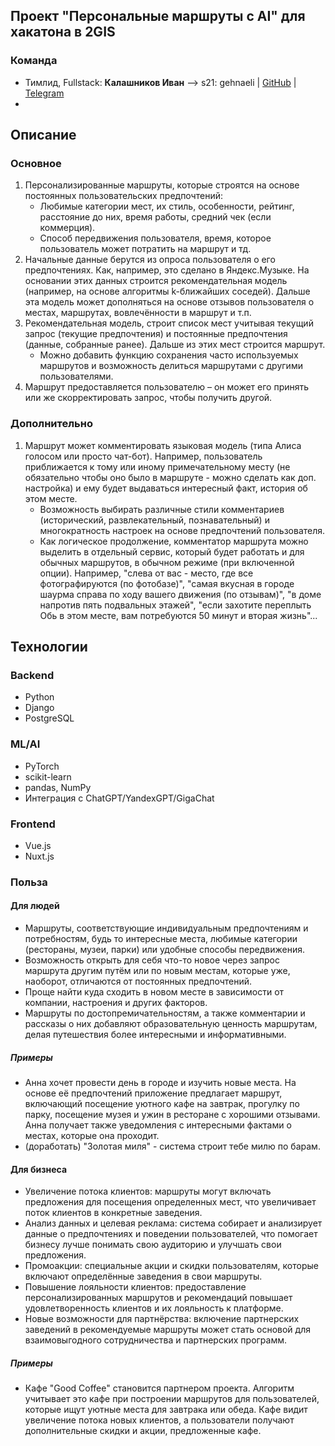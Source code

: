 ## Проект "Персональные маршруты с AI" для хакатона в 2GIS

### Команда
- Тимлид, Fullstack: **Калашников Иван** –> s21: gehnaeli | [GitHub](https://github.com/Steindvart) | [Telegram](https://t.me/ivank_t)
-

## Описание
### Основное

1. Персонализированные маршруты, которые строятся на основе постоянных пользовательских предпочтений:
    - Любимые категории мест, их стиль, особенности, рейтинг, расстояние до них, время работы, средний чек (если коммерция).
    - Способ передвижения пользователя, время, которое пользователь может потратить на маршрут и тд.
2. Начальные данные берутся из опроса пользователя о его предпочтениях. Как, например, это сделано в Яндекс.Музыке. На основании этих данных строится рекомендательная модель (например, на основе алгоритмы k-ближайших соседей). Дальше эта модель может дополняться на основе отзывов пользователя о местах, маршрутах, вовлечённости в маршрут и т.п.
3. Рекомендательная модель, строит список мест учитывая текущий запрос (текущие предпочтения) и постоянные предпочтения (данные, собранные ранее). Дальше из этих мест строится маршрут.
    - Можно добавить функцию сохранения часто используемых маршрутов и возможность делиться маршрутами с другими пользователями.
5. Маршрут предоставляется пользователю – он может его принять или же скорректировать запрос, чтобы получить другой.

### Дополнительно

1. Маршрут может комментировать языковая модель (типа Алиса голосом или просто чат-бот). Например, пользователь приближается к тому или иному примечательному месту (не обязательно чтобы оно было в маршруте - можно сделать как доп. настройка) и ему будет выдаваться интересный факт, история об этом месте.
   - Возможность выбирать различные стили комментариев (исторический, развлекательный, познавательный) и многократность настроек на основе предпочтений пользователя.
   - Как логическое продолжение, комментатор маршрута можно выделить в отдельный сервис, который будет работать и для обычных маршрутов, в обычном режиме (при включенной опции). Например, "слева от вас - место, где все фотографируются (по фотобазе)", "самая вкусная в городе шаурма справа по ходу вашего движения (по отзывам)", "в доме напротив пять подвальных этажей", "если захотите переплыть Обь в этом месте, вам потребуются 50 минут и вторая жизнь"...

## Технологии
### Backend
- Python
- Django
- PostgreSQL

### ML/AI
- PyTorch
- scikit-learn
- pandas, NumPy
- Интеграция с ChatGPT/YandexGPT/GigaChat

### Frontend
- Vue.js
- Nuxt.js

### Польза
#### Для людей
- Маршруты, соответствующие индивидуальным предпочтениям и потребностям, будь то интересные места, любимые категории (рестораны, музеи, парки) или удобные способы передвижения.
- Возможность открыть для себя что-то новое через запрос маршрута другим путём или по новым местам, которые уже, наоборот, отличаются от постоянных предпочтений.
- Проще найти куда сходить в новом месте в зависимости от компании, настроения и других факторов.
- Маршруты по достопремичательностям, а также комментарии и рассказы о них добавляют образовательную ценность маршрутам, делая путешествия более интересными и информативными.

##### Примеры
- Анна хочет провести день в городе и изучить новые места. На основе её предпочтений приложение предлагает маршрут, включающий посещение уютного кафе на завтрак, прогулку по парку, посещение музея и ужин в ресторане с хорошими отзывами. Анна получает также уведомления с интересными фактами о местах, которые она проходит.
- (доработать) "Золотая миля" - система строит тебе милю по барам.

#### Для бизнеса
- Увеличение потока клиентов: маршруты могут включать предложения для посещения определенных мест, что увеличивает поток клиентов в конкретные заведения.
- Анализ данных и целевая реклама: система собирает и анализирует данные о предпочтениях и поведении пользователей, что помогает бизнесу лучше понимать свою аудиторию и улучшать свои предложения.
- Промоакции: специальные акции и скидки пользователям, которые включают определённые заведения в свои маршруты.
- Повышение лояльности клиентов: предоставление персонализированных маршрутов и рекомендаций повышает удовлетворенность клиентов и их лояльность к платформе.
- Новые возможности для партнёрства: включение партнерских заведений в рекомендуемые маршруты может стать основой для взаимовыгодного сотрудничества и партнерских программ.

##### Примеры
- Кафе "Good Coffee" становится партнером проекта. Алгоритм учитывает это кафе при построении маршрутов для пользователей, которые ищут уютные места для завтрака или обеда. Кафе видит увеличение потока новых клиентов, а пользователи получают дополнительные скидки и акции, предложенные кафе.

